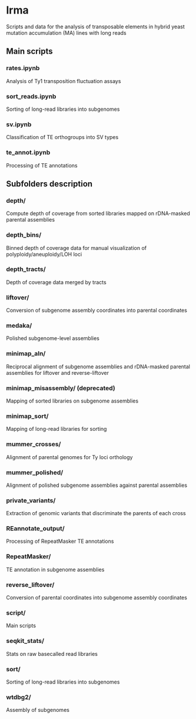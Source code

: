 # lrma

Scripts and data for the analysis of transposable elements in hybrid yeast mutation accumulation (MA) lines with long reads

## Main scripts 

### rates.ipynb
Analysis of Ty1 transposition fluctuation assays
### sort_reads.ipynb
Sorting of long-read libraries into subgenomes
### sv.ipynb
Classification of TE orthogroups into SV types
### te_annot.ipynb
Processing of TE annotations

## Subfolders description

### depth/
Compute depth of coverage from sorted libraries mapped on rDNA-masked parental assemblies
### depth_bins/
Binned depth of coverage data for manual visualization of polyploidy/aneuploidy/LOH loci
### depth_tracts/
Depth of coverage data merged by tracts
### liftover/
Conversion of subgenome assembly coordinates into parental coordinates
### medaka/
Polished subgenome-level assemblies
### minimap_aln/
Reciprocal alignment of subgenome assemblies and rDNA-masked parental assemblies for liftover and reverse-liftover
### minimap_misassembly/ (deprecated)
Mapping of sorted libraries on subgenome assemblies
### minimap_sort/
Mapping of long-read libraries for sorting
### mummer_crosses/
Alignment of parental genomes for Ty loci orthology
### mummer_polished/
Alignment of polished subgenome assemblies against parental assemblies
### private_variants/
Extraction of genomic variants that discriminate the parents of each cross
### REannotate_output/
Processing of RepeatMasker TE annotations
### RepeatMasker/
TE annotation in subgenome assemblies
### reverse_liftover/
Conversion of parental coordinates into subgenome assembly coordinates
### script/
Main scripts
### seqkit_stats/
Stats on raw basecalled read libraries
### sort/
Sorting of long-read libraries into subgenomes
### wtdbg2/
Assembly of subgenomes
